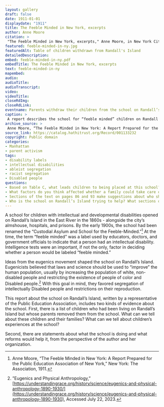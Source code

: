 ```yaml
--- 
layout: gallery
draft: false
date: 1911-01-01
displaydate: "1911"
title: The Feeble Minded in New York, excerpts
author: Anne Moore
citation: >
 "The Feeble Minded in New York, excerpts," Anne Moore, in New York City Civil Rights History Project, Accessed: [Month Day, Year], https://nyccivilrightshistory.org/gallery/feeble-minded-in-ny.
featured: feeble-minded-in-ny.jpg
featuredAlt: Table of children withdrawn from Randall's Island
detailedDescription: 
embed: feeble-minded-in-ny.pdf
embedTitle: The Feeble Minded in New York, excerpts
text: feeble-minded-in-ny
mapembed: 
audio: 
audioTitle: 
audioTranscript: 
video: 
videoTitle: 
closeRdImg: 
closeRdLink: 
eventname: Parents withdraw their children from the school on Randall’s Island.
caption: >
 A report describes the school for “feeble minded” children on Randall’s Island, including how parents resisted having their children there, and what powers the state wanted to have over children it labeled “feeble minded.” 
archive_source: >
 Anne Moore, “The Feeble Minded in New York: A Report Prepared for the Public Education Association of New York,” New York: The Association, 1911.
source_link: https://catalog.hathitrust.org/Record/001133232
copyright: Public domain
categories: 
- Manhattan
- parent activism
tags: 
- disability labels
- intellectual disabilities
- ableist segregation
- racist segregation
- Disabled people
questions: 
- Based on Table C, what leads children to being placed at this school? What is the category of “feeble minded”? What is included and what is excluded? 
- What factors do you think affected whether a family could take care of a child with intellectual disabilities or other disabilities at home? 
- Sections of the text on pages 86 and 93 make suggestions about who should decide where a person with intellectual disabilities lives. What do you think about these proposals? Who do you think should decide where a person with intellectual disabilities lives? What factors might be involved in that decision? 
- Who is the school on Randall’s Island trying to help? What sections of the text support your answer?
--- 
```


A school for children with intellectual and developmental disabilities opened on Randall’s Island in the East River in the 1860s - alongside the city’s almshouse, hospitals, and prisons. By the early 1900s, the school had been renamed the “Custodial Asylum and School for the Feeble-Minded.”[^1] At the time, the term “feeble minded” was a label used by educators, doctors, and government officials to indicate that a person had an intellectual disability. Intelligence tests were an important, if not the only, factor in deciding whether a person would be labeled “feeble minded.”

Ideas from the eugenics movement shaped the school on Randall’s Island. Eugenicists  believed that laws and science should be used to “improve” the human population, usually by increasing the population of white, non-disabled people and restricting the existence of people of color and Disabled people.[^2] With this goal in mind, they favored segregation of intellectually Disabled people and restrictions on their reproduction.

This report about the school on Randall’s Island, written by a representative of the Public Education Association, includes two kinds of evidence about the school. First, there is a list of children who had been living on Randall’s Island but whose parents removed them from the school. What can we tell about these children and their families? What can we tell about children’s experiences at the school?

Second, there are statements about what the school is doing and what reforms would help it, from the perspective of the author and her organization.  

[^1]: Anne Moore, “The Feeble Minded in New York: A Report Prepared for the Public Education Association of New York,” New York: The Association, 1911.

[^2]:”Eugenics and Physical Anthropology,” [https://understandingrace.org/history/science/eugenics-and-physical-anthropology-1890-1930/](https://understandingrace.org/history/science/eugenics-and-physical-anthropology-1890-1930), Accessed July 22, 2023.
